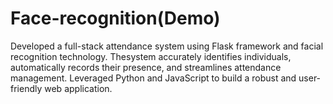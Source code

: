 # Face-recognition(Demo)
Developed a full-stack attendance system using Flask framework and facial recognition technology. Thesystem accurately identifies individuals, automatically records their presence, and streamlines attendance management. Leveraged Python and JavaScript to build a robust and user-friendly web application.
